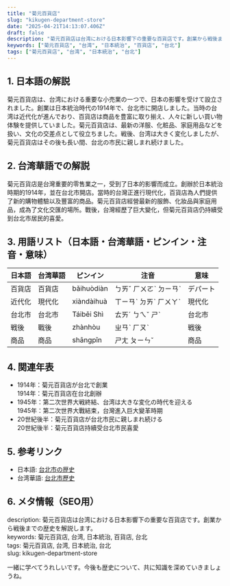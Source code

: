```yaml
---
title: "菊元百貨店"
slug: "kikugen-department-store"
date: "2025-04-21T14:13:07.406Z"
draft: false
description: "菊元百貨店は台湾における日本影響下の重要な百貨店です。創業から戦後までの歴史を解説します。"
keywords: ["菊元百貨店", "台湾", "日本統治", "百貨店", "台北"]
tags: ["菊元百貨店", "台湾", "日本統治", "台北"]
---
```


## 1. 日本語の解説  
菊元百貨店は、台湾における重要な小売業の一つで、日本の影響を受けて設立されました。創業は日本統治時代の1914年で、台北市に開店しました。当時の台湾は近代化が進んでおり、百貨店は商品を豊富に取り揃え、人々に新しい買い物体験を提供していました。菊元百貨店は、最新の洋服、化粧品、家庭用品などを扱い、文化の交差点として役立ちました。戦後、台湾は大きく変化しましたが、菊元百貨店はその後も長い間、台北の市民に親しまれ続けました。

## 2. 台湾華語での解説  
菊元百貨店是台灣重要的零售業之一，受到了日本的影響而成立。創辦於日本統治時期的1914年，並在台北市開店。當時的台灣正進行現代化，百貨店為人們提供了新的購物體驗以及豐富的商品。菊元百貨店經營最新的服飾、化妝品與家庭用品，成為了文化交匯的場所。戰後，台灣經歷了巨大變化，但菊元百貨店仍持續受到台北市居民的喜愛。

## 3. 用語リスト（日本語・台湾華語・ピンイン・注音・意味）  

| 日本語  | 台湾華語       | ピンイン       | 注音      | 意味                       |
|---------|----------------|----------------|-----------|----------------------------|
| 百貨店  | 百貨店          | bǎihuòdiàn     | ㄅㄞˇ ㄏㄨㄛˋ ㄉㄧㄢˋ  | デパート                    |
| 近代化  | 現代化          | xiàndàihuà     | ㄒㄧㄢˋ ㄉㄞˋ ㄏㄨㄚˋ | 現代化                     |
| 台北市  | 台北市          | Táiběi Shì     | ㄊㄞˊ ㄅㄟˇ ㄕˋ       | 台北市                     |
| 戦後    | 戰後            | zhànhòu        | ㄓㄢˋ ㄏㄡˋ          | 戦後                       |
| 商品    | 商品            | shāngpǐn      | ㄕㄤ ㄆㄧㄣˇ        | 商品                       |

## 4. 関連年表  

- 1914年：菊元百貨店が台北で創業  
  1914年：菊元百貨店在台北創辦
- 1945年：第二次世界大戦終結、台湾は大きな変化の時代を迎える  
  1945年：第二次世界大戰結束，台灣進入巨大變革時期
- 20世紀後半：菊元百貨店が台北市民に親しまれ続ける  
  20世紀後半：菊元百貨店持續受台北市民喜愛

## 5. 参考リンク  

- 日本語: [台北市の歴史](https://ja.wikipedia.org/wiki/台北市)
- 台湾華語: [台北市歷史](https://zh.wikipedia.org/wiki/台北市)

## 6. メタ情報（SEO用）  
description: 菊元百貨店は台湾における日本影響下の重要な百貨店です。創業から戦後までの歴史を解説します。  
keywords: 菊元百貨店, 台湾, 日本統治, 百貨店, 台北  
tags: 菊元百貨店, 台湾, 日本統治, 台北  
slug: kikugen-department-store

一緒に学べてうれしいです。今後も歴史について、共に知識を深めていきましょうね。